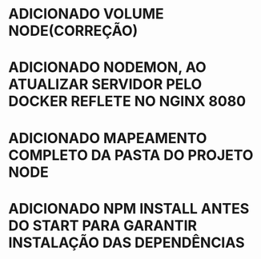# ADICIONADO VOLUME NODE(CORREÇÃO)
# ADICIONADO NODEMON, AO ATUALIZAR SERVIDOR PELO DOCKER REFLETE NO NGINX 8080
# ADICIONADO MAPEAMENTO COMPLETO DA PASTA DO PROJETO NODE
# ADICIONADO NPM INSTALL ANTES DO START PARA GARANTIR INSTALAÇÃO DAS DEPENDÊNCIAS